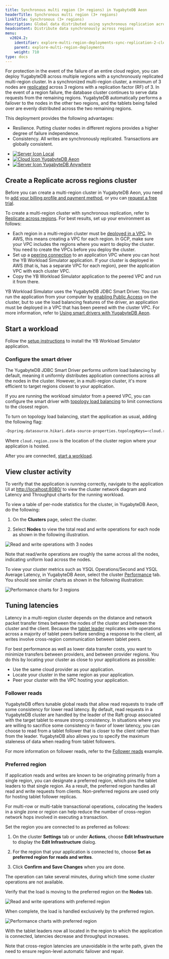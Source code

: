 ```yaml
---
title: Synchronous multi region (3+ regions) in YugabyteDB Aeon
headerTitle: Synchronous multi region (3+ regions)
linkTitle: Synchronous (3+ regions)
description: Global data distributed using synchronous replication across regions using YugabyteDB Aeon.
headcontent: Distribute data synchronously across regions
menu:
  v2024.2:
    identifier: explore-multi-region-deployments-sync-replication-2-cloud
    parent: explore-multi-region-deployments
    weight: 710
type: docs
---
```


For protection in the event of the failure of an entire cloud region, you can deploy YugabyteDB across multiple regions with a synchronously replicated multi-region cluster. In a synchronized multi-region cluster, a minimum of 3 nodes are [replicated](../../../architecture/docdb-replication/replication/) across 3 regions with a replication factor (RF) of 3. In the event of a region failure, the database cluster continues to serve data requests from the remaining regions. YugabyteDB automatically performs a failover to the nodes in the other two regions, and the tablets being failed over are evenly distributed across the two remaining regions.

This deployment provides the following advantages:

- Resilience. Putting cluster nodes in different regions provides a higher degree of failure independence.
- Consistency. All writes are synchronously replicated. Transactions are globally consistent.

<ul class="nav nav-tabs-alt nav-tabs-yb">
  <li>
    <a href="../synchronous-replication-ysql/" class="nav-link">
      <img src="/icons/database.svg" alt="Server Icon">
      Local
    </a>
  </li>
  <li>
    <a href="../synchronous-replication-cloud/" class="nav-link active">
      <img src="/icons/cloud.svg" alt="Cloud Icon">
      YugabyteDB Aeon
    </a>
  </li>
  <li>
    <a href="../synchronous-replication-yba/" class="nav-link">
      <img src="/icons/server.svg" alt="Server Icon">
      YugabyteDB Anywhere
    </a>
  </li>
</ul>

## Create a Replicate across regions cluster

Before you can create a multi-region cluster in YugabyteDB Aeon, you need to [add your billing profile and payment method](/preview/yugabyte-cloud/cloud-admin/cloud-billing-profile/), or you can [request a free trial](/preview/yugabyte-cloud/managed-freetrial/).

To create a multi-region cluster with synchronous replication, refer to [Replicate across regions](../../../yugabyte-cloud/cloud-basics/create-clusters/create-clusters-multisync/). For best results, set up your environment as follows:

- Each region in a multi-region cluster must be [deployed in a VPC](/preview/yugabyte-cloud/cloud-basics/cloud-vpcs/cloud-add-vpc/). In AWS, this means creating a VPC for each region. In GCP, make sure your VPC includes the regions where you want to deploy the cluster. You need to create the VPCs before you deploy the cluster.
- Set up a [peering connection](/preview/yugabyte-cloud/cloud-basics/cloud-vpcs/cloud-add-peering/) to an application VPC where you can host the YB Workload Simulator application. If your cluster is deployed in AWS (that is, has a separate VPC for each region), peer the application VPC with each cluster VPC.
- Copy the YB Workload Simulator application to the peered VPC and run it from there.

YB Workload Simulator uses the YugabyteDB JDBC Smart Driver. You can run the application from your computer by [enabling Public Access](/preview/yugabyte-cloud/cloud-secure-clusters/add-connections/#enabling-public-access) on the cluster, but to use the load balancing features of the driver, an application must be deployed in a VPC that has been peered with the cluster VPC. For more information, refer to [Using smart drivers with YugabyteDB Aeon](/preview/drivers-orms/smart-drivers/#using-smart-drivers-with-yugabytedb-aeon).

## Start a workload

Follow the [setup instructions](../../#set-up-yb-workload-simulator) to install the YB Workload Simulator application.

### Configure the smart driver

The YugabyteDB JDBC Smart Driver performs uniform load balancing by default, meaning it uniformly distributes application connections across all the nodes in the cluster. However, in a multi-region cluster, it's more efficient to target regions closest to your application.

If you are running the workload simulator from a peered VPC, you can configure the smart driver with [topology load balancing](/preview/drivers-orms/smart-drivers/#topology-aware-load-balancing) to limit connections to the closest region.

To turn on topology load balancing, start the application as usual, adding the following flag:

```sh
-Dspring.datasource.hikari.data-source-properties.topologyKeys=<cloud.region.zone>
```

Where `cloud.region.zone` is the location of the cluster region where your application is hosted.

After you are connected, [start a workload](../../#start-a-read-and-write-workload).

## View cluster activity

To verify that the application is running correctly, navigate to the application UI at <http://localhost:8080/> to view the cluster network diagram and Latency and Throughput charts for the running workload.

To view a table of per-node statistics for the cluster, in YugabyteDB Aeon, do the following:

1. On the **Clusters** page, select the cluster.

1. Select **Nodes** to view the total read and write operations for each node as shown in the following illustration.

![Read and write operations with 3 nodes](/images/ce/multisync-managed-nodes.png)

Note that read/write operations are roughly the same across all the nodes, indicating uniform load across the nodes.

To view your cluster metrics such as YSQL Operations/Second and YSQL Average Latency, in YugabyteDB Aeon, select the cluster [Performance](/preview/yugabyte-cloud/cloud-monitor/overview/#performance-metrics) tab. You should see similar charts as shown in the following illustration:

![Performance charts for 3 regions](/images/ce/multisync-managed-charts.png)

## Tuning latencies

Latency in a multi-region cluster depends on the distance and network packet transfer times between the nodes of the cluster and between the cluster and the client. Because the [tablet leader](../../../architecture/key-concepts/#tablet-leader) replicates write operations across a majority of tablet peers before sending a response to the client, all writes involve cross-region communication between tablet peers.

For best performance as well as lower data transfer costs, you want to minimize transfers between providers, and between provider regions. You do this by locating your cluster as close to your applications as possible:

- Use the same cloud provider as your application.
- Locate your cluster in the same region as your application.
- Peer your cluster with the VPC hosting your application.

### Follower reads

YugabyteDB offers tunable global reads that allow read requests to trade off some consistency for lower read latency. By default, read requests in a YugabyteDB cluster are handled by the leader of the Raft group associated with the target tablet to ensure strong consistency. In situations where you are willing to sacrifice some consistency in favor of lower latency, you can choose to read from a tablet follower that is closer to the client rather than from the leader. YugabyteDB also allows you to specify the maximum staleness of data when reading from tablet followers.

For more information on follower reads, refer to the [Follower reads](../../going-beyond-sql/follower-reads-ysql/) example.

### Preferred region

If application reads and writes are known to be originating primarily from a single region, you can designate a preferred region, which pins the tablet leaders to that single region. As a result, the preferred region handles all read and write requests from clients. Non-preferred regions are used only for hosting tablet follower replicas.

For multi-row or multi-table transactional operations, colocating the leaders in a single zone or region can help reduce the number of cross-region network hops involved in executing a transaction.

Set the region you are connected to as preferred as follows:

1. On the cluster **Settings** tab or under **Actions**, choose **Edit Infrastructure** to display the **Edit Infrastructure** dialog.

1. For the region that your application is connected to, choose **Set as preferred region for reads and writes**.

1. Click **Confirm and Save Changes** when you are done.

The operation can take several minutes, during which time some cluster operations are not available.

Verify that the load is moving to the preferred region on the **Nodes** tab.

![Read and write operations with preferred region](/images/ce/multisync-managed-nodes-preferred.png)

When complete, the load is handled exclusively by the preferred region.

![Performance charts with preferred region](/images/ce/multisync-managed-charts-preferred.png)

With the tablet leaders now all located in the region to which the application is connected, latencies decrease and throughput increases.

Note that cross-region latencies are unavoidable in the write path, given the need to ensure region-level automatic failover and repair.
